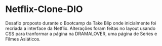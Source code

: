 ﻿# Netflix-Clone-DIO

Desafio proposto durante o Bootcamp da Take Blip onde inicialmente foi recriada a interface da Netflix. 
Alterações foram feitas no layout usando CSS para tranformar a página na DRAMALOVER, uma página de Series e Filmes Asiáticos.
